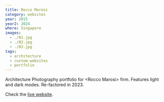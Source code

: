 ```yaml
---
title: Rocco Marosi
category: websites
year: 2015
year2: 2024
where: Singapore
images:
  - ./01.jpg
  - ./02.jpg
  - ./03.jpg
tags:
  - architecture
  - custom-websites
  - portfolio
---
```


Architecture Photography portfolio for &lt;Rocco Marosi&gt; firm.
Features light and dark modes. Re-factored in 2023.

Check the [live website](https://roccomarosi.com?source=rokma.com).
